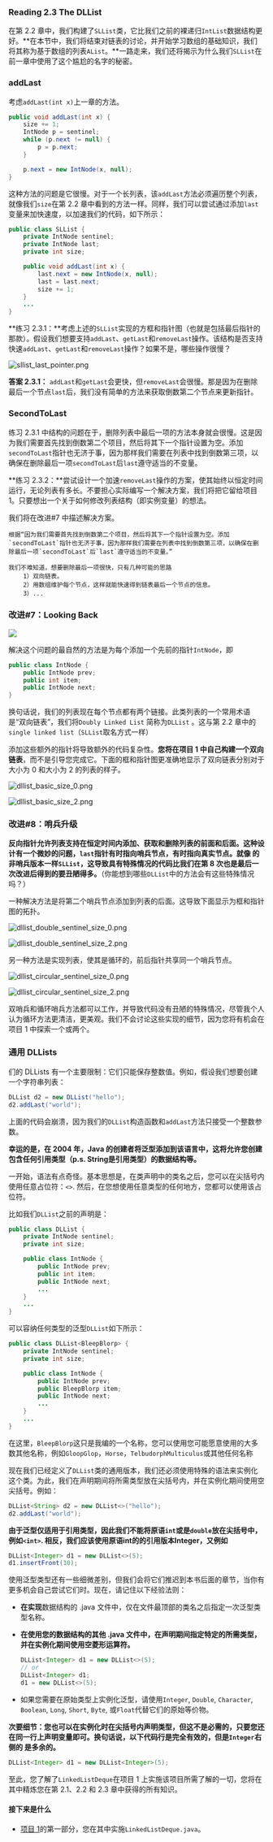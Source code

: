 ### Reading 2.3 The DLList

在第 2.2 章中，我们构建了`SLList`类，它比我们之前的裸递归`IntList`数据结构更好。**在本节中，我们将结束对链表的讨论，并开始学习数组的基础知识，我们将其称为基于数组的列表`AList`。**一路走来，我们还将揭示为什么我们`SLList`在前一章中使用了这个尴尬的名字的秘密。

### addLast

考虑`addLast(int x)`上一章的方法。

```java
public void addLast(int x) {
    size += 1;
    IntNode p = sentinel;
    while (p.next != null) {
        p = p.next;
    }

    p.next = new IntNode(x, null);
}
```

这种方法的问题是它很慢。对于一个长列表，该`addLast`方法必须遍历整个列表，就像我们`size`在第 2.2 章中看到的方法一样。同样，我们可以尝试通过添加`last`变量来加快速度，以加速我们的代码，如下所示：

```java
public class SLList {
    private IntNode sentinel;
    private IntNode last;
    private int size;    

    public void addLast(int x) {
        last.next = new IntNode(x, null);
        last = last.next;
        size += 1;
    }
    ...
}
```

**练习 2.3.1：**考虑上述的`SLList`实现的方框和指针图（也就是包括最后指针的那款）。假设我们想要支持`addLast`、`getLast`和`removeLast`操作。该结构是否支持快速`addLast`、`getLast`和`removeLast`操作？如果不是，哪些操作很慢？

![sllist_last_pointer.png](https://joshhug.gitbooks.io/hug61b/content/chap2/fig23/sllist_last_pointer.png)

**答案 2.3.1：** `addLast`和`getLast`会更快，但`removeLast`会很慢。那是因为在删除最后一个节点`last`后，我们没有简单的方法来获取倒数第二个节点来更新指针。

### SecondToLast

练习 2.3.1 中结构的问题在于，删除列表中最后一项的方法本身就会很慢。这是因为我们需要首先找到倒数第二个项目，然后将其下一个指针设置为空。添加`secondToLast`指针也无济于事，因为那样我们需要在列表中找到倒数第三项，以确保在删除最后一项`secondToLast`后`last`遵守适当的不变量。

**练习 2.3.2：**尝试设计一个加速`removeLast`操作的方案，使其始终以恒定时间运行，无论列表有多长。不要担心实际编写一个解决方案，我们将把它留给项目 1。只要想出一个关于如何修改列表结构（即实例变量）的想法。

我们将在改进#7 中描述解决方案。

```apl
根据“因为我们需要首先找到倒数第二个项目，然后将其下一个指针设置为空。添加`secondToLast`指针也无济于事，因为那样我们需要在列表中找到倒数第三项，以确保在删除最后一项`secondToLast`后`last`遵守适当的不变量。”

我们不难知道，想要删除最后一项很快，只有几种可能的思路
	1）双向链表。
	2）用数组维护每个节点，这样就能快速得到链表最后一个节点的信息。
	3）...
```

### 改进#7：Looking Back

![](https://raw.githubusercontent.com/sunmiao0301/Public-Pic-Bed/main/0127doublylinkedlist.png)

解决这个问题的最自然的方法是为每个添加一个先前的指针`IntNode`，即

```java
public class IntNode {
    public IntNode prev;
    public int item;
    public IntNode next;
}
```

换句话说，我们的列表现在每个节点都有两个链接。此类列表的一个常用术语是“双向链表”，我们将`Doubly Linked List` 简称为`DLList` 。这与第 2.2 章中的`single linked list`（`SLList`取名方式一样）

添加这些额外的指针将导致额外的代码复杂性。**您将在项目 1 中自己构建一个双向链表**，而不是引导您完成它。下面的框和指针图更准确地显示了双向链表分别对于大小为 0 和大小为 2 的列表的样子。

![dllist_basic_size_0.png](https://joshhug.gitbooks.io/hug61b/content/chap2/fig23/dllist_basic_size_0.png)

![dllist_basic_size_2.png](https://joshhug.gitbooks.io/hug61b/content/chap2/fig23/dllist_basic_size_2.png)

### 改进#8：哨兵升级

**反向指针允许列表支持在恒定时间内添加、获取和删除列表的前面和后面。这种设计有一个微妙的问题，`last`指针有时指向哨兵节点，有时指向真实节点。就像 的非哨兵版本一样`SLList`，这导致具有特殊情况的代码比我们在第 8 次也是最后一次改进后得到的要丑陋得多。**（你能想到哪些`DLList`中的方法会有这些特殊情况吗？）

一种解决方法是将第二个哨兵节点添加到列表的后面。这导致下面显示为框和指针图的拓扑。

![dllist_double_sentinel_size_0.png](https://joshhug.gitbooks.io/hug61b/content/chap2/fig23/dllist_double_sentinel_size_0.png)

![dllist_double_sentinel_size_2.png](https://joshhug.gitbooks.io/hug61b/content/chap2/fig23/dllist_double_sentinel_size_2.png)

另一种方法是实现列表，使其是循环的，前后指针共享同一个哨兵节点。

![dllist_circular_sentinel_size_0.png](https://joshhug.gitbooks.io/hug61b/content/chap2/fig23/dllist_circular_sentinel_size_0.png)

![dllist_circular_sentinel_size_2.png](https://joshhug.gitbooks.io/hug61b/content/chap2/fig23/dllist_circular_sentinel_size_2.png)

双哨兵和循环哨兵方法都可以工作，并导致代码没有丑陋的特殊情况，尽管我个人认为循环方法更清洁，更美观。我们不会讨论这些实现的细节，因为您将有机会在项目 1 中探索一个或两个。

### 通用 DLLists

们的 DLLists 有一个主要限制：它们只能保存整数值。例如，假设我们想要创建一个字符串列表：

```java
DLList d2 = new DLList("hello");
d2.addLast("world");
```

上面的代码会崩溃，因为我们的`DLList`构造函数和`addLast`方法只接受一个整数参数。

**幸运的是，在 2004 年，Java 的创建者将泛型添加到该语言中，这将允许您创建包含任何引用类型（p.s. String是引用类型）的数据结构等。**

一开始，语法有点奇怪。基本思想是，在类声明中的类名之后，您可以在尖括号内使用任意占位符：`<>`. 然后，在您想使用任意类型的任何地方，您都可以使用该占位符。

比如我们`DLList`之前的声明是：

```java
public class DLList {
    private IntNode sentinel;
    private int size;

    public class IntNode {
        public IntNode prev;
        public int item;
        public IntNode next;
        ...
    }
    ...
}
```

可以容纳任何类型的泛型`DLList`如下所示：

```java
public class DLList<BleepBlorp> {
    private IntNode sentinel;
    private int size;

    public class IntNode {
        public IntNode prev;
        public BleepBlorp item;
        public IntNode next;
        ...
    }
    ...
}
```

在这里，`BleepBlorp`这只是我编的一个名称，您可以使用您可能愿意使用的大多数其他名称，例如`GloopGlop`，`Horse`，`TelbudorphMulticulus`或其他任何名称

现在我们已经定义了`DLList`类的通用版本，我们还必须使用特殊的语法来实例化这个类。为此，我们在声明期间将所需类型放在尖括号内，并在实例化期间使用空尖括号。例如：

```java
DLList<String> d2 = new DLList<>("hello");
d2.addLast("world");
```

**由于泛型仅适用于引用类型，因此我们不能将原语`int`或是`double`放在尖括号中，例如`<int>`. 相反，我们应该使用原语int的的引用版本Integer，又例如**

```java
DLList<Integer> d1 = new DLList<>(5);
d1.insertFront(10);
```

使用泛型类型还有一些细微差别，但我们会将它们推迟到本书后面的章节，当你有更多机会自己尝试它们时。现在，请记住以下经验法则：

- **在实现**数据结构的 .java 文件中，仅在文件最顶部的类名之后指定一次泛型类型名称。

- **在使用您的数据结构的其他 .java 文件中，在声明期间指定特定的所需类型，并在实例化期间使用空菱形运算符。**

  ```java
  DLList<Integer> d1 = new DLList<>(5);
  // or
  DLList<Integer> d1;
  d1 = new DLList<>(5);
  ```

- 如果您需要在原始类型上实例化泛型，请使用`Integer`, `Double`, `Character`, `Boolean`, `Long`, `Short`, `Byte`, 或`Float`代替它们的原始等价物。

**次要细节：您也可以在实例化时在尖括号内声明类型，但这不是必需的，只要您还在同一行上声明变量即可。换句话说，以下代码行是完全有效的，但是`Integer`右侧的 是多余的。**

```java
DLList<Integer> d1 = new DLList<Integer>(5);
```

至此，您了解了`LinkedListDeque`在项目 1 上实施该项目所需了解的一切，您将在其中精炼您在第 2.1、2.2 和 2.3 章中获得的所有知识。

#### 接下来是什么

- [项目 1](https://sp19.datastructur.es/materials/proj/proj1a/proj1a)的第一部分，您在其中实施`LinkedListDeque.java`。